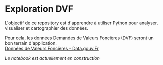 # Exploration DVF

L'objectif de ce repository est d'apprendre à utiliser Python pour analyser, visualiser et cartographier des données.  
    
Pour cela, les données Demandes de Valeurs Foncières (DVF) seront un bon terrain d'application.  
[Données de Valeurs Foncières - Data.gouv.Fr](https://www.data.gouv.fr/fr/datasets/demandes-de-valeurs-foncieres/#_)  

*Le notebook est actuellement en construction*
